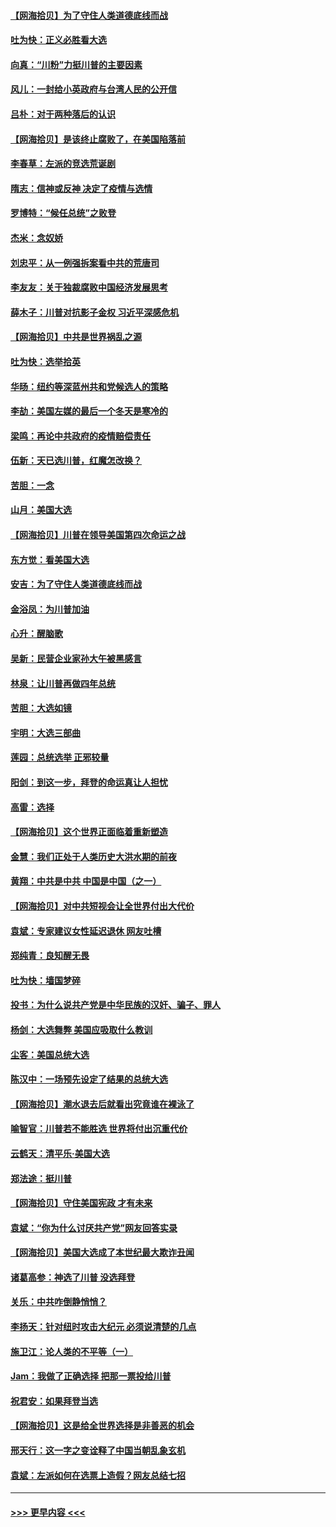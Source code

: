 #### [【网海拾贝】为了守住人类道德底线而战](../pages/nsc993/n12562542.md?t=11201202) 
#### [吐为快：正义必胜看大选](../pages/nsc993/n12561967.md?t=11201202) 
#### [向真：“川粉”力挺川普的主要因素](../pages/nsc993/n12560774.md?t=11201202) 
#### [风儿：一封给小英政府与台湾人民的公开信](../pages/nsc993/n12560581.md?t=11201202) 
#### [吕朴：对于两种落后的认识](../pages/nsc993/n12560492.md?t=11201202) 
#### [【网海拾贝】是该终止腐败了，在美国陷落前](../pages/nsc993/n12559936.md?t=11201202) 
#### [李春草：左派的竞选荒诞剧](../pages/nsc993/n12558380.md?t=11201202) 
#### [隋志：信神或反神 决定了疫情与选情](../pages/nsc993/n12558255.md?t=11201202) 
#### [罗博特：“候任总统”之败登](../pages/nsc993/n12558189.md?t=11201202) 
#### [杰米：念奴娇](../pages/nsc993/n12558174.md?t=11201202) 
#### [刘忠平：从一例强拆案看中共的荒唐司](../pages/nsc993/n12558036.md?t=11201202) 
#### [李友友：关于独裁腐败中国经济发展思考](../pages/nsc993/n12558004.md?t=11201202) 
#### [薛木子：川普对抗影子金权 习近平深感危机](../pages/nsc993/n12557342.md?t=11201202) 
#### [【网海拾贝】中共是世界祸乱之源](../pages/nsc993/n12555353.md?t=11201202) 
#### [吐为快：选举拾英](../pages/nsc993/n12555041.md?t=11201202) 
#### [华旸：纽约等深蓝州共和党候选人的策略](../pages/nsc993/n12554309.md?t=11201202) 
#### [李劼：美国左媒的最后一个冬天是寒冷的](../pages/nsc993/n12552947.md?t=11201202) 
#### [梁鸣：再论中共政府的疫情赔偿责任](../pages/nsc993/n12553012.md?t=11201202) 
#### [伍新：天已选川普，红魔怎改换？](../pages/nsc993/n12552970.md?t=11201202) 
#### [苦胆：一念](../pages/nsc993/n12552957.md?t=11201202) 
#### [山月：美国大选](../pages/nsc993/n12552446.md?t=11201202) 
#### [【网海拾贝】川普在领导美国第四次命运之战](../pages/nsc993/n12551973.md?t=11201202) 
#### [东方觉：看美国大选](../pages/nsc993/n12551647.md?t=11201202) 
#### [安吉：为了守住人类道德底线而战](../pages/nsc993/n12551111.md?t=11201202) 
#### [金浴凤：为川普加油](../pages/nsc993/n12551085.md?t=11201202) 
#### [心升：醒脑歌](../pages/nsc993/n12550984.md?t=11201202) 
#### [吴新：民营企业家孙大午被黑感言](../pages/nsc993/n12550656.md?t=11201202) 
#### [林泉：让川普再做四年总统](../pages/nsc993/n12550640.md?t=11201202) 
#### [苦胆：大选如镜](../pages/nsc993/n12550630.md?t=11201202) 
#### [宇明：大选三部曲](../pages/nsc993/n12550603.md?t=11201202) 
#### [莲园：总统选举 正邪较量](../pages/nsc993/n12550594.md?t=11201202) 
#### [阳剑：到这一步，拜登的命运真让人担忧](../pages/nsc993/n12549093.md?t=11201202) 
#### [高雷：选择](../pages/nsc993/n12549087.md?t=11201202) 
#### [【网海拾贝】这个世界正面临着重新塑造](../pages/nsc993/n12548326.md?t=11201202) 
#### [金慧：我们正处于人类历史大洪水期的前夜](../pages/nsc993/n12547914.md?t=11201202) 
#### [黄翔：中共是中共 中国是中国（之一）](../pages/nsc993/n12547576.md?t=11201202) 
#### [【网海拾贝】对中共短视会让全世界付出大代价](../pages/nsc993/n12546043.md?t=11201202) 
#### [袁斌：专家建议女性延迟退休 网友吐槽](../pages/nsc993/n12545424.md?t=11201202) 
#### [郑纯青：良知醒无畏](../pages/nsc993/n12545394.md?t=11201202) 
#### [吐为快：墙国梦碎](../pages/nsc993/n12545309.md?t=11201202) 
#### [投书：为什么说共产党是中华民族的汉奸、骗子、罪人](../pages/nsc993/n12545089.md?t=11201202) 
#### [杨剑：大选舞弊 美国应吸取什么教训](../pages/nsc993/n12543937.md?t=11201202) 
#### [尘客：美国总统大选](../pages/nsc993/n12543828.md?t=11201202) 
#### [陈汉中：一场预先设定了结果的总统大选](../pages/nsc993/n12543564.md?t=11201202) 
#### [【网海拾贝】潮水退去后就看出究竟谁在裸泳了](../pages/nsc993/n12543321.md?t=11201202) 
#### [喻智官：川普若不能胜选 世界将付出沉重代价](../pages/nsc993/n12541352.md?t=11201202) 
#### [云鹤天：清平乐‧美国大选](../pages/nsc993/n12540916.md?t=11201202) 
#### [郑法途：挺川普](../pages/nsc993/n12540898.md?t=11201202) 
#### [【网海拾贝】守住美国宪政 才有未来](../pages/nsc993/n12540423.md?t=11201202) 
#### [袁斌：“你为什么讨厌共产党”网友回答实录](../pages/nsc993/n12540208.md?t=11201202) 
#### [【网海拾贝】美国大选成了本世纪最大欺诈丑闻](../pages/nsc993/n12538029.md?t=11201202) 
#### [诸葛高参：神选了川普 没选拜登](../pages/nsc993/n12537664.md?t=11201202) 
#### [关乐：中共咋倒静悄悄？](../pages/nsc993/n12537615.md?t=11201202) 
#### [李扬天：针对纽时攻击大纪元 必须说清楚的几点](../pages/nsc993/n12536001.md?t=11201202) 
#### [施卫江：论人类的不平等（一）](../pages/nsc993/n12535700.md?t=11201202) 
#### [Jam：我做了正确选择 把那一票投给川普](../pages/nsc993/n12535743.md?t=11201202) 
#### [祝君安：如果拜登当选](../pages/nsc993/n12535726.md?t=11201202) 
#### [【网海拾贝】这是给全世界选择是非善恶的机会](../pages/nsc993/n12535061.md?t=11201202) 
#### [邢天行：这一字之变诠释了中国当朝乱象玄机](../pages/nsc993/n12533446.md?t=11201202) 
#### [袁斌：左派如何在选票上造假？网友总结七招](../pages/nsc993/n12533180.md?t=11201202) 

----
#### [ >>> 更早内容 <<< ](../indexes/nsc993-earlier.md)
